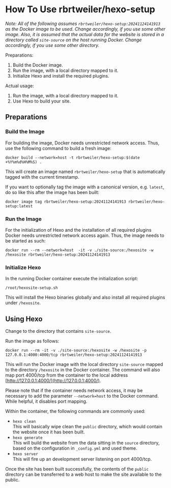 # How To Use rbrtweiler/hexo-setup

*Note: All of the following assumes `rbrtweiler/hexo-setup:20241124141913` as the Docker image to be used. Change accordingly, if you use some other image. Also, it is assumed that the actual data for the website is stored in a directory called `site-source` on the host running Docker. Change accordingly, if you use some other directory.*

Preparations:

1. Build the Docker image.
2. Run the image, with a local directory mapped to it.
3. Initialize Hexo and install the required plugins.

Actual usage:

1. Run the image, with a local directory mapped to it.
2. Use Hexo to build your site.

## Preparations

### Build the Image

For building the image, Docker needs unrestricted network access. Thus, use the following command to build a fresh image:

```shell
docker build --network=host -t rbrtweiler/hexo-setup:$(date +%Y%m%d%H%M%S) .
```

This will create an image named `rbrtweiler/hexo-setup` that is automatically tagged with the current timestamp.

If you want to optionally tag the image with a canonical version, e.g. `latest`, do so like this after the image has been built:

```shell
docker image tag rbrtweiler/hexo-setup:20241124141913 rbrtweiler/hexo-setup:latest
```

### Run the Image

For the initialization of Hexo and the installation of all required plugins Docker needs unrestricted network access again. Thus, the image needs to be started as such:

```shell
docker run --rm --network=host  -it -v ./site-source:/hexosite -w /hexosite rbrtweiler/hexo-setup:20241124141913
```

### Initialize Hexo

In the running Docker container execute the initialization script:

```shell
/root/hexosite-setup.sh
````

This will install the Hexo binaries globally and also install all required plugins under `/hexosite`.

## Using Hexo

Change to the directory that contains `site-source`.

Run the image as follows:

```shell
docker run --rm -it -v ./site-source:/hexosite -w /hexosite -p 127.0.0.1:4000:4000/tcp rbrtweiler/hexo-setup:20241124141913
````

This will run the Docker image with the local directory `site-source` mapped to the directory `/hexosite` in the Docker container. The command will also map port 4000/tcp from the container to the local address [http://127.0.0.1:4000/](http://127.0.0.1:4000/).

Please note that if the container needs network access, it may be necessary to add the parameter `--network=host` to the Docker command. While helpful, it disables port mapping.

Within the container, the following commands are commonly used:

- `hexo clean`  
  This will basically wipe clean the `public` directory, which would contain the website once it has been built.
- `hexo generate`  
  This will build the website from the data sitting in the `source` directory, based on the configuration in `_config.yml` and used theme.
- `hexo server`  
  This will fire up an development server listening on port 4000/tcp.

Once the site has been built successfully, the contents of the `public` directory can be transferred to a web host to make the site available to the public.
